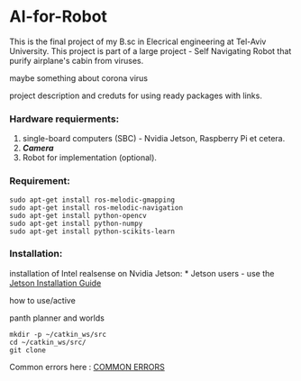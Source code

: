 # AI-for-Robot
This is the final project of my B.sc in Elecrical engineering at Tel-Aviv University.
This project is part of a large project - Self Navigating Robot that purify airplane's cabin from viruses.

maybe something about corona virus

project description and creduts for using ready packages with links.

### Hardware requierments:
1. single-board computers (SBC) - Nvidia Jetson, Raspberry Pi et cetera.
2. ***Camera***
3. Robot for implementation (optional).

### Requirement:

```shell
sudo apt-get install ros-melodic-gmapping
sudo apt-get install ros-melodic-navigation
sudo apt-get install python-opencv
sudo apt-get install python-numpy
sudo apt-get install python-scikits-learn
```

### Installation:

installation of Intel realsense on Nvidia Jetson: * Jetson users - use the [Jetson Installation Guide](https://github.com/IntelRealSense/librealsense/blob/master/doc/installation_jetson.md)

how to use/active

panth planner and worlds

```shell
mkdir -p ~/catkin_ws/src
cd ~/catkin_ws/src/
git clone
```
Common errors here : [COMMON ERRORS](https://github.com/edoardottt/READMENATOR/blob/master/COMMON_ERRORS.md)
